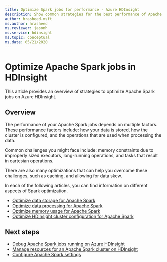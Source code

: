 ```yaml
---
title: Optimize Spark jobs for performance - Azure HDInsight 
description: Show common strategies for the best performance of Apache Spark clusters in Azure HDInsight.
author: hrasheed-msft
ms.author: hrasheed
ms.reviewer: jasonh
ms.service: hdinsight
ms.topic: conceptual
ms.date: 05/21/2020
---
```

# Optimize Apache Spark jobs in HDInsight

This article provides an overview of strategies to optimize Apache Spark jobs on Azure HDInsight.

## Overview

The performance of your Apache Spark jobs depends on multiple factors. These performance factors include: how your data is stored, how the cluster is configured, and the operations that are used when processing the data.

Common challenges you might face include: memory constraints due to improperly sized executors, long-running operations, and tasks that result in cartesian operations.

There are also many optimizations that can help you overcome these challenges, such as caching, and allowing for data skew.

In each of the following articles, you can find information on different aspects of Spark optimization.

* [Optimize data storage for Apache Spark](optimize-data-storage.md)
* [Optimize data processing for Apache Spark](optimize-data-processing.md)
* [Optimize memory usage for Apache Spark](optimize-memory-usage.md)
* [Optimize HDInsight cluster configuration for Apache Spark](optimize-cluster-configuration.md)

## Next steps

* [Debug Apache Spark jobs running on Azure HDInsight](apache-spark-job-debugging.md)
* [Manage resources for an Apache Spark cluster on HDInsight](apache-spark-resource-manager.md)
* [Configure Apache Spark settings](apache-spark-settings.md)
